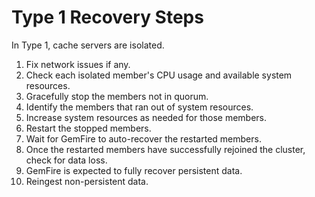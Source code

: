# Type 1 Recovery Steps

In Type 1, cache servers are isolated.

1. Fix network issues if any.
2. Check each isolated member's CPU usage and available system resources.
3. Gracefully stop the members not in quorum.
4. Identify the members that ran out of system resources.
5. Increase system resources as needed for those members.
6. Restart the stopped members.
7. Wait for GemFire to auto-recover the restarted members.
8. Once the restarted members have successfully rejoined the cluster, check for data loss.
9. GemFire is expected to fully recover persistent data.
10. Reingest non-persistent data.
